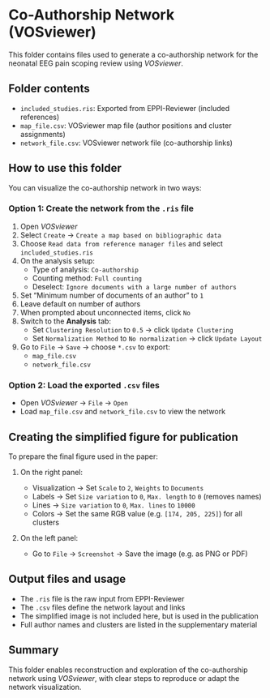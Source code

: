 
# Co-Authorship Network (VOSviewer)

This folder contains files used to generate a co-authorship network for the neonatal EEG pain scoping review using *VOSviewer*.

## Folder contents

- `included_studies.ris`: Exported from EPPI-Reviewer (included references)
- `map_file.csv`: VOSviewer map file (author positions and cluster assignments)
- `network_file.csv`: VOSviewer network file (co-authorship links)

## How to use this folder

You can visualize the co-authorship network in two ways:

### Option 1: Create the network from the `.ris` file

1. Open *VOSviewer*
2. Select `Create` → `Create a map based on bibliographic data`
3. Choose `Read data from reference manager files` and select `included_studies.ris`
4. On the analysis setup:
   - Type of analysis: `Co-authorship`
   - Counting method: `Full counting`
   - Deselect: `Ignore documents with a large number of authors`
5. Set “Minimum number of documents of an author” to `1`
6. Leave default on number of authors
7. When prompted about unconnected items, click `No`
8. Switch to the **Analysis** tab:
   - Set `Clustering Resolution` to `0.5` → click `Update Clustering`
   - Set `Normalization Method` to `No normalization` → click `Update Layout`
9. Go to `File` → `Save` → choose `*.csv` to export:
   - `map_file.csv`
   - `network_file.csv`

### Option 2: Load the exported `.csv` files

- Open *VOSviewer* → `File` → `Open`
- Load `map_file.csv` and `network_file.csv` to view the network

## Creating the simplified figure for publication

To prepare the final figure used in the paper:

1. On the right panel:
   - Visualization → Set `Scale` to `2`, `Weights` to `Documents`
   - Labels → Set `Size variation` to `0`, `Max. length` to `0` (removes names)
   - Lines → `Size variation` to `0`, `Max. lines` to `10000`
   - Colors → Set the same RGB value (e.g. `[174, 205, 225]`) for all clusters

2. On the left panel:
   - Go to `File` → `Screenshot` → Save the image (e.g. as PNG or PDF)

## Output files and usage

- The `.ris` file is the raw input from EPPI-Reviewer
- The `.csv` files define the network layout and links
- The simplified image is not included here, but is used in the publication
- Full author names and clusters are listed in the supplementary material

## Summary

This folder enables reconstruction and exploration of the co-authorship network using *VOSviewer*, with clear steps to reproduce or adapt the network visualization.
